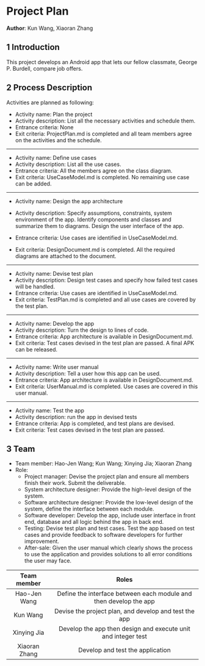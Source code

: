 # Project Plan

**Author**: Kun Wang, Xiaoran Zhang

## 1 Introduction

This project develops an Android app that lets our fellow classmate, George P. Burdell, compare job offers.

## 2 Process Description

Activities are planned as following:

- Activity name: Plan the project
- Activity description: List all the necessary activities and schedule them.
- Entrance criteria: None
- Exit criteria: ProjectPlan.md is completed and all team members agree on the activities and the schedule.

---

- Activity name: Define use cases
- Activity description: List all the use cases.
- Entrance criteria: All the members agree on the class diagram.
- Exit criteria: UseCaseModel.md is completed. No remaining use case can be added.

---
- Activity name: Design the app architecture

- Activity description: Specify assumptions, constraints, system environment of the app. Identify components and classes and summarize them to diagrams. Design the user interface of the app.
- Entrance criteria: Use cases are identified in UseCaseModel.md.
- Exit criteria: DesignDocument.md is completed. All the required diagrams are attached to the document.

---

- Activity name: Devise test plan
- Activity description: Design test cases and specify how failed test cases will be handled.
- Entrance criteria: Use cases are identified in UseCaseModel.md.
- Exit criteria: TestPlan.md is completed and all use cases are covered by the test plan.

---

- Activity name: Develop the app
- Activity description: Turn the design to lines of code.
- Entrance criteria: App architecture is available in DesignDocument.md.
- Exit criteria: Test cases devised in the test plan are passed. A final APK can be released.

---

- Activity name: Write user manual
- Activity description: Tell a user how this app can be used.
- Entrance criteria: App architecture is available in DesignDocument.md.
- Exit criteria: UserManual.md is completed. Use cases are covered in this user manual.

---

- Activity name: Test the app
- Activity description: run the app in devised tests
- Entrance criteria: App is completed, and test plans are devised.
- Exit criteria: Test cases devised in the test plan are passed.

## 3 Team

- Team member: Hao-Jen Wang; Kun Wang; Xinying Jia; Xiaoran Zhang
- Role:
  - Project manager: Devise the project plan and ensure all members finish their work. Submit the deliverable.
  - System architecture designer: Provide the high-level design of the system.
  - Software architecture designer: Provide the low-level design of the system, define the interface between each module.
  - Software developer: Develop the app, include user interface in front end, database and all logic behind the app in back end.
  - Testing: Devise test plan and test cases. Test the app based on test cases and provide feedback to software developers for further improvement.
  - After-sale: Given the user manual which clearly shows the process to use the application and provides solutions to all error conditions the user may face.

| Team member | Roles |
|:-:|:-:|
| Hao-Jen Wang | Define the interface between each module and then develop the app |
| Kun Wang | Devise the project plan, and develop and test the app |
| Xinying Jia | Develop the app then design and execute unit and integer test |
| Xiaoran Zhang | Develop and test the application |
